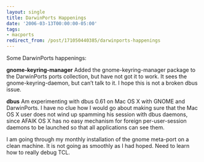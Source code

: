 ```yaml
---
layout: single
title: DarwinPorts Happenings
date: '2006-03-13T00:00:00-05:00'
tags:
- macports
redirect_from: /post/171050440385/darwinports-happenings
---
```

<p>Some DarwinPorts happenings:</p>

<p><strong>gnome-keyring-manager</strong>
Added the gnome-keyring-manager package to the DarwinPorts ports collection, but have not got it to work. It sees the gnome-keyring-daemon, but can&rsquo;t talk to it. I hope this is not a broken dbus issue.</p>

<p><strong>dbus</strong>
Am experimenting with dbus 0.61 on Mac OS X with GNOME and DarwinPorts. I have no clue how I would go about making sure that the Mac OS X user does not wind up spamming his session with dbus daemons, since AFAIK OS X has no easy mechanism for foreign per-user-session daemons to be launched so that all applications can see them.</p>

<p>I am going through my monthly installation of the gnome meta-port on a clean machine. It is not going as smoothly as I had hoped. Need to learn how to really debug TCL.</p>
